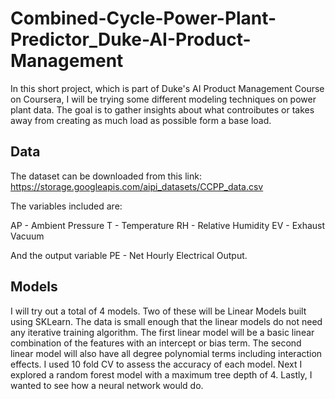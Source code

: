 # Combined-Cycle-Power-Plant-Predictor_Duke-AI-Product-Management

In this short project, which is part of Duke's AI Product Management Course on Coursera, I will be trying some different modeling techniques on power plant data. The goal is to gather insights about what controibutes or takes away from creating
as much load as possible form a base load.

## Data

The dataset can be downloaded from this link: https://storage.googleapis.com/aipi_datasets/CCPP_data.csv

The variables included are:

AP - Ambient Pressure
T - Temperature
RH - Relative Humidity
EV - Exhaust Vacuum

And the output variable PE - Net Hourly Electrical Output.

## Models 

I will try out a total of 4 models. Two of these will be Linear Models built using SKLearn. The data is small enough that the linear models do not need any iterative training algorithm. The first linear model will be a basic linear combination of the features with an intercept or bias term. The second linear model will also have all degree polynomial terms including interaction effects. I used 10 fold CV to assess the accuracy of each model. Next I explored a random forest model with a maximum tree depth of 4. Lastly, I wanted to see how a neural network would do. 